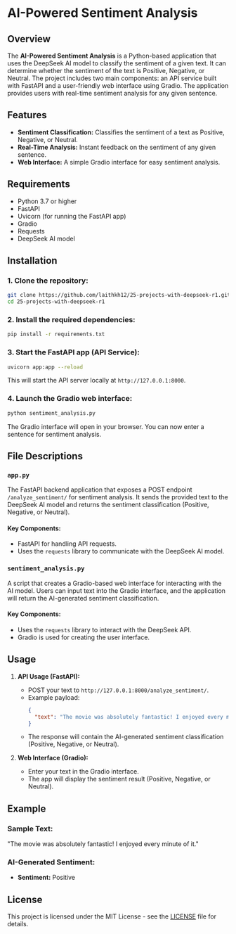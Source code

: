 
# AI-Powered Sentiment Analysis

## Overview
The **AI-Powered Sentiment Analysis** is a Python-based application that uses the DeepSeek AI model to classify the sentiment of a given text. It can determine whether the sentiment of the text is Positive, Negative, or Neutral. The project includes two main components: an API service built with FastAPI and a user-friendly web interface using Gradio. The application provides users with real-time sentiment analysis for any given sentence.

## Features
- **Sentiment Classification:** Classifies the sentiment of a text as Positive, Negative, or Neutral.
- **Real-Time Analysis:** Instant feedback on the sentiment of any given sentence.
- **Web Interface:** A simple Gradio interface for easy sentiment analysis.

## Requirements
- Python 3.7 or higher
- FastAPI
- Uvicorn (for running the FastAPI app)
- Gradio
- Requests
- DeepSeek AI model

## Installation

### 1. Clone the repository:
```bash
git clone https://github.com/laithkh12/25-projects-with-deepseek-r1.git
cd 25-projects-with-deepseek-r1
```

### 2. Install the required dependencies:
```bash
pip install -r requirements.txt
```

### 3. Start the FastAPI app (API Service):
```bash
uvicorn app:app --reload
```
This will start the API server locally at `http://127.0.0.1:8000`.

### 4. Launch the Gradio web interface:
```bash
python sentiment_analysis.py
```
The Gradio interface will open in your browser. You can now enter a sentence for sentiment analysis.

## File Descriptions

### `app.py`
The FastAPI backend application that exposes a POST endpoint `/analyze_sentiment/` for sentiment analysis. It sends the provided text to the DeepSeek AI model and returns the sentiment classification (Positive, Negative, or Neutral).

#### Key Components:
- FastAPI for handling API requests.
- Uses the `requests` library to communicate with the DeepSeek AI model.

### `sentiment_analysis.py`
A script that creates a Gradio-based web interface for interacting with the AI model. Users can input text into the Gradio interface, and the application will return the AI-generated sentiment classification.

#### Key Components:
- Uses the `requests` library to interact with the DeepSeek API.
- Gradio is used for creating the user interface.

## Usage

1. **API Usage (FastAPI):**
   - POST your text to `http://127.0.0.1:8000/analyze_sentiment/`.
   - Example payload:
     ```json
     {
       "text": "The movie was absolutely fantastic! I enjoyed every minute of it."
     }
     ```
   - The response will contain the AI-generated sentiment classification (Positive, Negative, or Neutral).

2. **Web Interface (Gradio):**
   - Enter your text in the Gradio interface.
   - The app will display the sentiment result (Positive, Negative, or Neutral).

## Example

### Sample Text:
"The movie was absolutely fantastic! I enjoyed every minute of it."

### AI-Generated Sentiment:
- **Sentiment:** Positive

## License
This project is licensed under the MIT License - see the [LICENSE](LICENSE) file for details.
